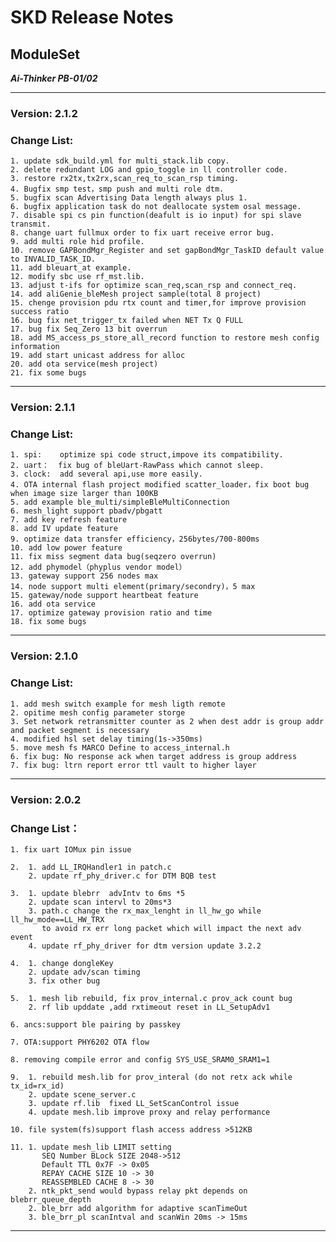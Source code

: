 # SKD Release Notes

## ModuleSet

***Ai-Thinker PB-01/02***

---

### **Version**:  2.1.2

### **Change List**:
    1. update sdk_build.yml for multi_stack.lib copy. 
    2. delete redundant LOG and gpio_toggle in ll controller code.
    3. restore rx2tx,tx2rx,scan_req_to_scan_rsp timing.
    4. Bugfix smp test，smp push and multi role dtm.
    5. bugfix scan Advertising Data length always plus 1. 
    6. bugfix application task do not deallocate system osal message.
    7. disable spi cs pin function(deafult is io input) for spi slave transmit.
    8. change uart fullmux order to fix uart receive error bug.
    9. add multi role hid profile.
    10. remove GAPBondMgr_Register and set gapBondMgr_TaskID default value to INVALID_TASK_ID.
    11. add bleuart_at example.
    12. modify sbc use rf_mst.lib.
    13. adjust t-ifs for optimize scan_req,scan_rsp and connect_req.
    14. add aliGenie_bleMesh project sample(total 8 project)
    15. chenge provision pdu rtx count and timer,for improve provision success ratio 
    16. bug fix net_trigger_tx failed when NET Tx Q FULL
    17. bug fix Seq_Zero 13 bit overrun
    18. add MS_access_ps_store_all_record function to restore mesh config information
    19. add start unicast address for alloc
    20. add ota service(mesh project)
    21. fix some bugs


---
### **Version**:   2.1.1

### **Change List**:
    1. spi:    optimize spi code struct,impove its compatibility. 
    2. uart：  fix bug of bleUart-RawPass which cannot sleep.
    3. clock:  add several api,use more easily.
    4. OTA internal flash project modified scatter_loader，fix boot bug when image size larger than 100KB
    5. add example ble_multi/simpleBleMultiConnection 
    6. mesh_light support pbadv/pbgatt
    7. add key refresh feature
    8. add IV update feature
    9. optimize data transfer efficiency，256bytes/700-800ms
    10. add low power feature
    11. fix miss segment data bug(seqzero overrun) 
    12. add phymodel（phyplus vendor model）
    13. gateway support 256 nodes max
    14. node support multi element(primary/secondry)，5 max
    15. gateway/node support heartbeat feature
    16. add ota service
    17. optimize gateway provision ratio and time
    18. fix some bugs

---
### **Version**:   2.1.0

### **Change List**:
    1. add mesh switch example for mesh ligth remote
    2. opitime mesh config parameter storge 
    3. Set network retransmitter counter as 2 when dest addr is group addr and packet segment is necessary
    4. modified hsl set delay timing(1s->350ms)
    5. move mesh fs MARCO Define to access_internal.h
    6. fix bug: No response ack when target address is group address
    7. fix bug: ltrn report error ttl vault to higher layer


---
### **Version**:  2.0.2

### **Change List**：
    1. fix uart IOMux pin issue
    
    2.  1. add LL_IRQHandler1 in patch.c
        2. update rf_phy_driver.c for DTM BQB test
    
    3. 	1. update blebrr  advIntv to 6ms *5
    	2. update scan intervl to 20ms*3
    	3. path.c change the rx_max_lenght in ll_hw_go while ll_hw_mode==LL_HW_TRX
    	   to avoid rx err long packet which will impact the next adv event
    	4. update rf_phy_driver for dtm version update 3.2.2
    
    4. 	1. change dongleKey
    	2. update adv/scan timing
    	3. fix other bug
    
    5. 	1. mesh lib rebuild, fix prov_internal.c prov_ack count bug
    	2. rf lib upddate ,add rxtimeout reset in LL_SetupAdv1
    
    6. ancs:support ble pairing by passkey
    
    7. OTA:support PHY6202 OTA flow
    
    8. removing compile error and config SYS_USE_SRAM0_SRAM1=1
    
    9.  1. rebuild mesh.lib for prov_interal (do not retx ack while tx_id=rx_id)
        2. update scene_server.c
    	3. update rf.lib  fixed LL_SetScanControl issue
    	4. update mesh.lib improve proxy and relay performance
    
    10. file system(fs)support flash access address >512KB
    
    11.	1. update mesh_lib LIMIT setting
    	   SEQ Number BLock SIZE 2048->512
    	   Default TTL 0x7F -> 0x05
    	   REPAY CACHE SIZE 10 -> 30
    	   REASSEMBLED CACHE 8 -> 30
    	2. ntk_pkt_send would bypass relay pkt depends on blebrr_queue_depth 
    	2. ble_brr add algorithm for adaptive scanTimeOut
    	3. ble_brr_pl scanIntval and scanWin 20ms -> 15ms

---